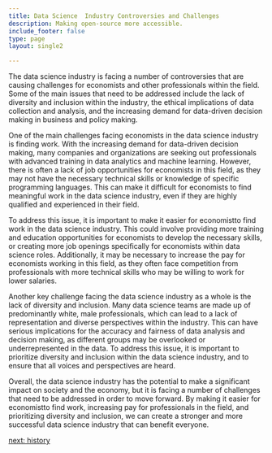 ```yaml
---
title: Data Science  Industry Controversies and Challenges
description: Making open-source more accessible.
include_footer: false
type: page
layout: single2

---
```


<p>
The data science industry is facing a number of controversies that are causing challenges for economists and other professionals within the field. Some of the main issues that need to be addressed include the lack of diversity and inclusion within the industry, the ethical implications of data collection and analysis, and the increasing demand for data-driven decision making in business and policy making.

One of the main challenges facing economists in the data science industry is finding work. With the increasing demand for data-driven decision making, many companies and organizations are seeking out professionals with advanced training in data analytics and machine learning. However, there is often a lack of job opportunities for economists in this field, as they may not have the necessary technical skills or knowledge of specific programming languages. This can make it difficult for economists to find meaningful work in the data science industry, even if they are highly qualified and experienced in their field.

To address this issue, it is important to make it easier for economistto find work in the data science industry. This could involve providing more training and education opportunities for economists to develop the necessary skills, or creating more job openings specifically for economists within data science roles. Additionally, it may be necessary to increase the pay for economists working in this field, as they often face competition from professionals with more technical skills who may be willing to work for lower salaries.

Another key challenge facing the data science industry as a whole is the lack of diversity and inclusion. Many data science teams are made up of predominantly white, male professionals, which can lead to a lack of representation and diverse perspectives within the industry. This can have serious implications for the accuracy and fairness of data analysis and decision making, as different groups may be overlooked or underrepresented in the data. To address this issue, it is important to prioritize diversity and inclusion within the data science industry, and to ensure that all voices and perspectives are heard.

Overall, the data science industry has the potential to make a significant impact on society and the economy, but it is facing a number of challenges that need to be addressed in order to move forward. By making it easier for economistto find work, increasing pay for professionals in the field, and prioritizing diversity and inclusion, we can create a stronger and more successful data science industry that can benefit everyone.


<a href="https://workdojos.com/economists/history">next: history</a>
